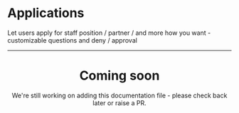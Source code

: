 # Applications

Let users apply for staff position / partner / and more how you want - customizable questions and deny / approval

---

<center><h1>Coming soon</h1></center>
<center>We're still working on adding this documentation file - please check back later or raise a PR.</center>